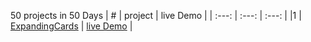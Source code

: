50 projects in 50 Days
| # | project    | live Demo    |
| :---:   | :---: | :---: |
|1 | [ExpandingCards](https://github.com/anasabusaaleek/50Projects-in-50Days/tree/main/1-Expanding%20Cards)                                    | [live Demo](https://rawcdn.githack.com/anasabusaaleek/50Projects-in-50Days/ad608fd9b8eeb751e64499cae9856929c8c8c12b/1-Expanding%20Cards/index.html)  |



